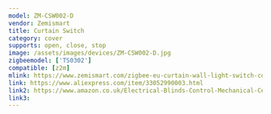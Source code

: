 ```yaml
---
model: ZM-CSW002-D
vendor: Zemismart
title: Curtain Switch
category: cover
supports: open, close, stop
image: /assets/images/devices/ZM-CSW002-D.jpg
zigbeemodel: ['TS0302']
compatible: [z2m]
mlink: https://www.zemismart.com/zigbee-eu-curtain-wall-light-switch-compatible-with-smartthing-hub-echo-plus-app-phone-voice-control-p0202-p0202.html
link: https://www.aliexpress.com/item/33052990003.html
link2: https://www.amazon.co.uk/Electrical-Blinds-Control-Mechanical-Certificate/dp/B0779M5VRH
link3: 
---
```


